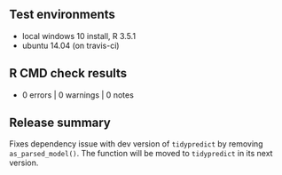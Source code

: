## Test environments
* local windows 10 install, R 3.5.1
* ubuntu 14.04 (on travis-ci)

## R CMD check results
* 0 errors | 0 warnings | 0 notes

## Release summary

Fixes dependency issue with dev version of `tidypredict` by removing `as_parsed_model()`.  The function will be moved to `tidypredict` in its next version.

